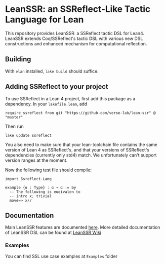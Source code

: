 # LeanSSR: an SSReflect-Like Tactic Language for Lean

This repository provides LeanSSR: a SSReflect tactic DSL for Lean4. LeanSSR extends Coq/SSReflect's tactic DSL with various new DSL constructions and enhanced mechanism for computational reflection.

## Building 

With `elan` installed, `lake build` should suffice.

## Adding SSReflect to your project

To use SSReflect in a Lean 4 project, first add this package as a dependency. In your `lakefile.lean`, add

```lean
require ssreflect from git "https://github.com/verse-lab/lean-ssr" @ "master"
```

Then run 

```
lake update ssreflect
```

You also need to make sure that your lean-toolchain file contains the same version of Lean 4 as SSReflect's, and that your versions of SSReflect's dependencies (currently only std4) match. We unfortunately can't support version ranges at the moment.

Now the following test file should compile:

```lean
import Ssreflect.Lang

example {α : Type} : α → α := by
  -- The following is euqivalen to 
  -- intro x; trivial
  move=> x//
```

## Documentation

Main LeanSSR features are documented [here](https://arxiv.org/abs/2403.12733). More detailed documentation of LeanSSR DSL can be found at [LeanSSR Wiki](https://github.com/verse-lab/lean-ssr/wiki)

### Examples

You can find SSL use case examples at `Examples` folder
